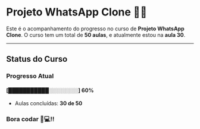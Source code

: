 # **Projeto WhatsApp Clone** 📱📞

Este é o acompanhamento do progresso no curso de **Projeto WhatsApp Clone**. 
O curso tem um total de **50 aulas**, e atualmente estou na **aula 30**.

---

## **Status do Curso**

### Progresso Atual  
#### [███████████░░░░░░░░] **60%**  
- Aulas concluídas: **30 de 50**  

### Bora codar 🚀💻!!

